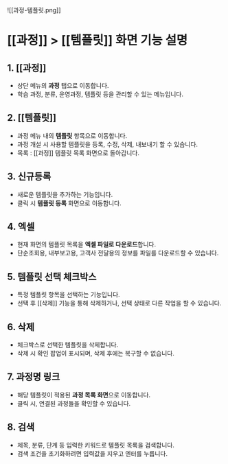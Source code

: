 
![[과정-템플릿.png]]
# [[과정]] > [[템플릿]] 화면 기능 설명

## 1. [[과정]]
- 상단 메뉴의 **과정** 탭으로 이동합니다.  
- 학습 과정, 분류, 운영과정, 템플릿 등을 관리할 수 있는 메뉴입니다.  

## 2. [[템플릿]]
- 과정 메뉴 내의 **템플릿** 항목으로 이동합니다.  
- 과정 개설 시 사용할 템플릿을 등록, 수정, 삭제, 내보내기 할 수 있습니다.  
- 목록 : [[과정]] 템플릿 목록 화면으로 돌아갑니다.

## 3. 신규등록
- 새로운 템플릿을 추가하는 기능입니다.  
- 클릭 시 **템플릿 등록** 화면으로 이동합니다.

## 4. 엑셀
- 현재 화면의 템플릿 목록을 **엑셀 파일로 다운로드**합니다.  
- 단순조회용, 내부보고용, 고객사 전달용의 정보를 파일를 다운로드할 수 있습니다.

## 5. 템플릿 선택 체크박스
- 특정 템플릿 항목을 선택하는 기능입니다.  
- 선택 후 [[삭제]] 기능을 통해 삭제하거나, 선택 상태로 다른 작업을 할 수 있습니다.

## 6. 삭제
- 체크박스로 선택한 템플릿을 삭제합니다.  
- 삭제 시 확인 팝업이 표시되며, 삭제 후에는 복구할 수 없습니다.

## 7. 과정명 링크
- 해당 템플릿이 적용된 **과정 목록 화면**으로 이동합니다.  
- 클릭 시, 연결된 과정들을 확인할 수 있습니다.

## 8. 검색
- 제목, 분류, 단계 등 입력한 키워드로 템플릿 목록을 검색합니다.  
- 검색 조건을 초기화하려면 입력값을 지우고 엔터를 누릅니다.
